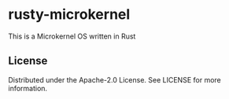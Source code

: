 # rusty-microkernel
This is a Microkernel OS written in Rust

## License
Distributed under the Apache-2.0 License. See LICENSE for more information.
